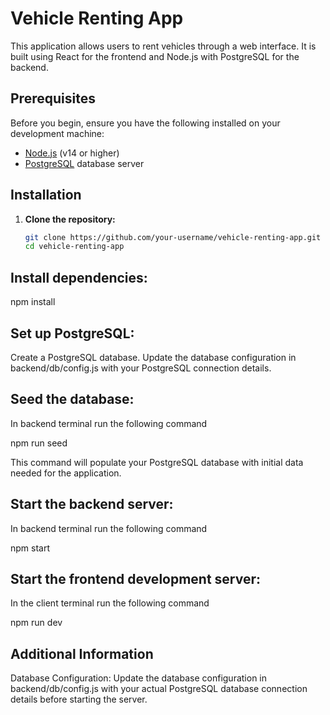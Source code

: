 # Vehicle Renting App

This application allows users to rent vehicles through a web interface. It is built using React for the frontend and Node.js with PostgreSQL for the backend.

## Prerequisites

Before you begin, ensure you have the following installed on your development machine:

- [Node.js](https://nodejs.org/) (v14 or higher)
- [PostgreSQL](https://www.postgresql.org/) database server

## Installation

1. **Clone the repository:**

   ```bash
   git clone https://github.com/your-username/vehicle-renting-app.git
   cd vehicle-renting-app
   
## Install dependencies:

npm install

## Set up PostgreSQL:

Create a PostgreSQL database.
Update the database configuration in backend/db/config.js with your PostgreSQL connection details.

## Seed the database:

In backend terminal run the following command

npm run seed

This command will populate your PostgreSQL database with initial data needed for the application.

## Start the backend server:
In backend terminal run the following command

npm start

## Start the frontend development server:
In the client terminal run the following command

npm run dev

## Additional Information
Database Configuration: Update the database configuration in backend/db/config.js with your actual PostgreSQL database connection details before starting the server.


